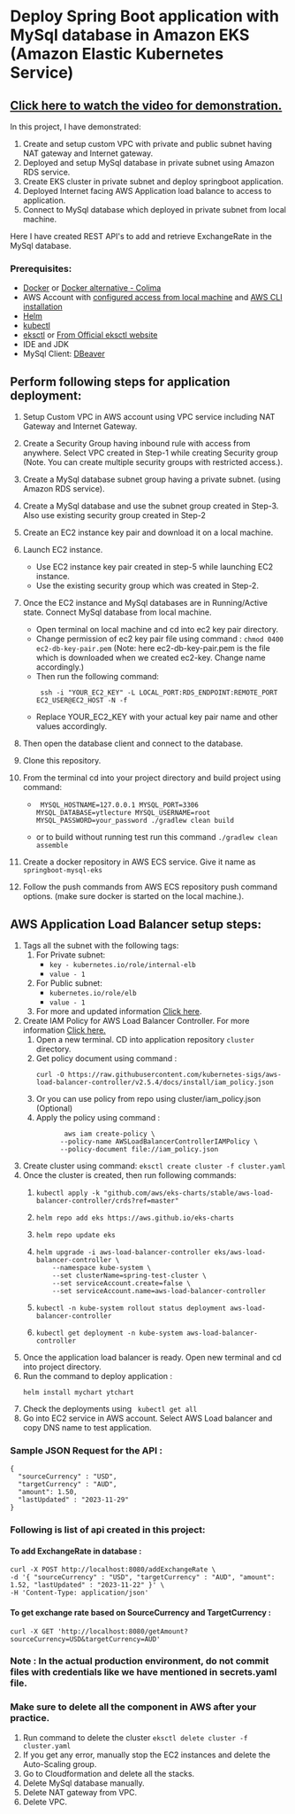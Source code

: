 # Deploy Spring Boot application with MySql database in Amazon EKS (Amazon Elastic Kubernetes Service) 

## [Click here to watch the video for demonstration.](https://youtu.be/aXOB4tR0ONU)

In this project, I have demonstrated: 
1. Create and setup custom VPC with private and public subnet having NAT gateway and Internet gateway.
2. Deployed and setup MySql database in private subnet using Amazon RDS service.
3. Create EKS cluster in private subnet and deploy springboot application.
4. Deployed Internet facing AWS Application load balance to access to application.
5. Connect to MySql database which deployed in private subnet from local machine.

Here I have created REST API's to add and retrieve ExchangeRate in the MySql database.

### Prerequisites:
 - [Docker](https://docs.docker.com/engine/install/) or [Docker alternative - Colima](https://github.com/abiosoft/colima)
 - AWS Account with [configured access from local machine](https://docs.aws.amazon.com/cli/latest/userguide/cli-chap-configure.html) and [AWS CLI installation](https://docs.aws.amazon.com/cli/latest/userguide/getting-started-install.html)
 - [Helm](https://helm.sh/docs/intro/install/)
 - [kubectl](https://kubernetes.io/docs/tasks/tools/)
 - [eksctl](https://docs.aws.amazon.com/emr/latest/EMR-on-EKS-DevelopmentGuide/setting-up-eksctl.html) or [From Official eksctl website](https://eksctl.io/installation/)
 - IDE and JDK
 - MySql Client: [DBeaver](https://dbeaver.io/download/)


## Perform following steps for application deployment:

1. Setup Custom VPC in AWS account using VPC service including NAT Gateway and Internet Gateway.
2. Create a Security Group having inbound rule with access from anywhere. Select VPC created in Step-1 while creating Security group (Note. You can create multiple security groups with restricted access.).
3. Create a MySql database subnet group having a private subnet. (using Amazon RDS service).
4. Create a MySql database and use the subnet group created in Step-3. Also use existing security group created in Step-2
5. Create an EC2 instance key pair and download it on a local machine.
6. Launch EC2 instance. 
    - Use EC2 instance key pair created in step-5 while launching EC2 instance.
    - Use the existing security group which was created in Step-2.
7. Once the EC2 instance and MySql databases are in Running/Active state. Connect MySql database from local machine. 
    - Open terminal on local machine and cd into ec2 key pair directory.
    - Change permission of ec2 key pair file using command : ```chmod 0400 ec2-db-key-pair.pem``` (Note: here ec2-db-key-pair.pem is the file which is downloaded when we created ec2-key. Change name accordingly.)
    - Then run the following command: 
        ``` 
         ssh -i "YOUR_EC2_KEY" -L LOCAL_PORT:RDS_ENDPOINT:REMOTE_PORT EC2_USER@EC2_HOST -N -f 
       ```
    - Replace YOUR_EC2_KEY with your actual key pair name and other values accordingly.
8. Then open the database client and connect to the database.
9. Clone this repository.
10. From the terminal cd into your project directory and build project using command: 
    - ``` 
       MYSQL_HOSTNAME=127.0.0.1 MYSQL_PORT=3306 MYSQL_DATABASE=ytlecture MYSQL_USERNAME=root MYSQL_PASSWORD=your_password ./gradlew clean build 
      ```
    - or to build without running test run this command ``` ./gradlew clean assemble ``` 
    
11. Create a docker repository in AWS ECS service. Give it name as ```springboot-mysql-eks ``` 
12. Follow the push commands from AWS ECS repository push command options. (make sure docker is started on the local machine.).

## AWS Application Load Balancer setup steps:
1. Tags all the subnet with the following tags:
   1. For Private subnet:
         - ```key - kubernetes.io/role/internal-elb``` 
         - ```value - 1 ```  
   2. For Public subnet:
       - ```kubernetes.io/role/elb```
       - ```value - 1 ``` 
   3. For more and updated information [Click here](https://docs.aws.amazon.com/eks/latest/userguide/alb-ingress.html).
2. Create IAM Policy for AWS Load Balancer Controller. For more information [Click here.](https://docs.aws.amazon.com/eks/latest/userguide/aws-load-balancer-controller.html)
   1. Open a new terminal. CD into application repository ```cluster``` directory. 
   2. Get policy document using command : 
       ``` 
       curl -O https://raw.githubusercontent.com/kubernetes-sigs/aws-load-balancer-controller/v2.5.4/docs/install/iam_policy.json
       ```
   3. Or you can use policy from repo using cluster/iam_policy.json (Optional)
   4. Apply the policy using command :
      ``` 
             aws iam create-policy \
            --policy-name AWSLoadBalancerControllerIAMPolicy \
            --policy-document file://iam_policy.json 
        ```
3. Create cluster using command:
         ```eksctl create cluster -f cluster.yaml
         ```
4. Once the cluster is created, then run following commands:
   1. ```
      kubectl apply -k "github.com/aws/eks-charts/stable/aws-load-balancer-controller/crds?ref=master"
      ```
   2. ```
      helm repo add eks https://aws.github.io/eks-charts
      ```
   3. ```
      helm repo update eks
      ```
   4. ``` 
      helm upgrade -i aws-load-balancer-controller eks/aws-load-balancer-controller \
          --namespace kube-system \
          --set clusterName=spring-test-cluster \
          --set serviceAccount.create=false \
          --set serviceAccount.name=aws-load-balancer-controller
      ```
   5. ```
      kubectl -n kube-system rollout status deployment aws-load-balancer-controller
      ```
   6. ```
      kubectl get deployment -n kube-system aws-load-balancer-controller
      ```
5. Once the application load balancer is ready. Open new terminal and cd into project directory.
6. Run the command to deploy application : 
   ```
   helm install mychart ytchart 
   ```
7. Check the deployments using ``` kubectl get all```
8. Go into EC2 service in AWS account. Select AWS Load balancer and copy DNS name to test application.
   


### Sample JSON Request for the API :
```
{
  "sourceCurrency" : "USD",
  "targetCurrency" : "AUD",
  "amount": 1.50,
  "lastUpdated" : "2023-11-29"
}

```

### Following is list of api created in this project:

#### To add ExchangeRate in database :
```
curl -X POST http://localhost:8080/addExchangeRate \
-d '{ "sourceCurrency" : "USD", "targetCurrency" : "AUD", "amount": 1.52, "lastUpdated" : "2023-11-22" }' \
-H 'Content-Type: application/json'
```

#### To get exchange rate based on SourceCurrency and TargetCurrency :
```
curl -X GET 'http://localhost:8080/getAmount?sourceCurrency=USD&targetCurrency=AUD'
```

### Note : In the actual production environment, do not commit files with credentials like we have mentioned in secrets.yaml file. 

### Make sure to delete all the component in AWS after your practice. 
   1. Run command to delete the cluster ```eksctl delete cluster -f cluster.yaml```
   2. If you get any error, manually stop the EC2 instances and delete the Auto-Scaling group.
   3. Go to Cloudformation and delete all the stacks.
   4. Delete MySql database manually.
   5. Delete NAT gateway from VPC.
   6. Delete VPC.
